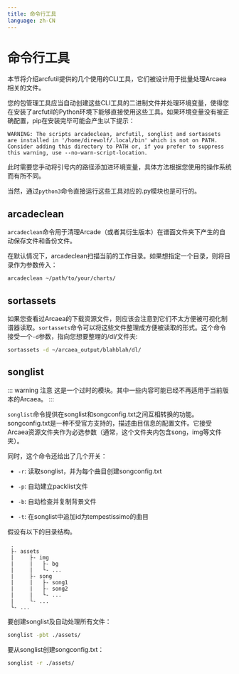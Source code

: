 ```yaml
---
title: 命令行工具
language: zh-CN
---
```


# 命令行工具

本节将介绍arcfutil提供的几个使用的CLI工具，它们被设计用于批量处理Arcaea相关的文件。

您的包管理工具应当自动创建这些CLI工具的二进制文件并处理环境变量，使得您在安装了arcfutil的Python环境下能够直接使用这些工具。如果环境变量没有被正确配置，pip在安装完毕可能会产生以下提示：

```
WARNING: The scripts arcadeclean, arcfutil, songlist and sortassets are installed in '/home/direwolf/.local/bin' which is not on PATH.
Consider adding this directory to PATH or, if you prefer to suppress this warning, use --no-warn-script-location.
```

此时需要您手动将引号内的路径添加进环境变量，具体方法根据您使用的操作系统而有所不同。

当然，通过`python3`命令直接运行这些工具对应的.py模块也是可行的。

## arcadeclean

`arcadeclean`命令用于清理Arcade（或者其衍生版本）在谱面文件夹下产生的自动保存文件和备份文件。

在默认情况下，arcadeclean扫描当前的工作目录。如果想指定一个目录，则将目录作为参数传入：

```bash
arcadeclean ~/path/to/your/charts/
```

## sortassets

如果您查看过Arcaea的下载资源文件，则应该会注意到它们不太方便被可视化制谱器读取。`sortassets`命令可以将这些文件整理成方便被读取的形式。这个命令接受一个`-d`参数，指向您想要整理的/dl/文件夹:

```bash
sortassets -d ~/arcaea_output/blahblah/dl/
```

## songlist

::: warning 注意
这是一个过时的模块。其中一些内容可能已经不再适用于当前版本的Arcaea。
:::

`songlist`命令提供在songlist和songconfig.txt之间互相转换的功能。songconfig.txt是一种不受官方支持的，描述曲目信息的配置文件。它接受Arcaea资源文件夹作为必选参数（通常，这个文件夹内包含song，img等文件夹）。

同时，这个命令还给出了几个开关：

- `-r`: 读取songlist，并为每个曲目创建songconfig.txt

- `-p`: 自动建立packlist文件

- `-b`: 自动检查并复制背景文件

- `-t`: 在songlist中追加id为tempestissimo的曲目

假设有以下的目录结构。

```
 .
 ├- assets
 |     ├- img
 |     |   ├- bg
 |     |   └- ...
 |     ├- song
 |     |   ├- song1
 |     |   ├- song2
 |     |   └- ...
 |     └- ...
 └- ...
```
要创建songlist及自动处理所有文件：

``` sh
songlist -pbt ./assets/
```

要从songlist创建songconfig.txt：

```sh
songlist -r ./assets/
```